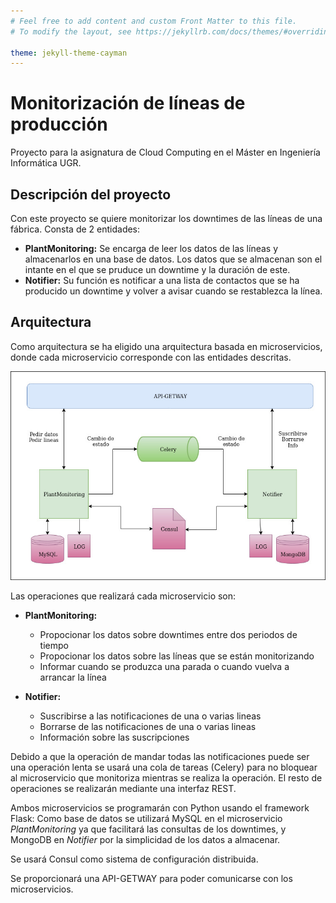 ```yaml
---
# Feel free to add content and custom Front Matter to this file.
# To modify the layout, see https://jekyllrb.com/docs/themes/#overriding-theme-defaults

theme: jekyll-theme-cayman
---
```


# Monitorización de líneas de producción
Proyecto para la asignatura de Cloud Computing en el Máster en Ingeniería Informática UGR.

## Descripción del proyecto
Con este proyecto se quiere monitorizar los downtimes de las líneas de una fábrica. Consta de 2 entidades:
- **PlantMonitoring:** Se encarga de leer los datos de las líneas y almacenarlos en una base de datos. Los datos que se almacenan son el intante en el que se pruduce un downtime y la duración de este.
- **Notifier:** Su función es notificar a una lista de contactos que se ha producido un downtime y volver a avisar cuando se restablezca la línea.

## Arquitectura
Como arquitectura se ha eligido una arquitectura basada en microservicios, donde cada microservicio corresponde con las entidades descritas.

![arquitectura][imagen]

Las operaciones que realizará cada microservicio son:
- **PlantMonitoring:**
    - Propocionar los datos sobre downtimes entre dos periodos de tiempo
    - Propocionar los datos sobre las líneas que se están monitorizando
    - Informar cuando se produzca una parada o cuando vuelva a arrancar la línea

- **Notifier:**
    - Suscribirse a las notificaciones de una o varias lineas
    - Borrarse de las notificaciones de una o varias lineas
    - Información sobre las suscripciones

Debido a que la operación de mandar todas las notificaciones puede ser una operación lenta se usará una cola de tareas (Celery) para no bloquear al microservicio que monitoriza mientras se realiza la operación. El resto de operaciones se realizarán mediante una interfaz REST.

Ambos microservicios se programarán con Python usando el framework Flask: Como base de datos se utilizará MySQL en el microservicio *PlantMonitoring* ya que facilitará las consultas de los downtimes, y MongoDB en *Notifier* por la simplicidad de los datos a almacenar.

Se usará Consul como sistema de configuración distribuida.

Se proporcionará una API-GETWAY para poder comunicarse con los microservicios.

[imagen]:img/MicroServices.jpg